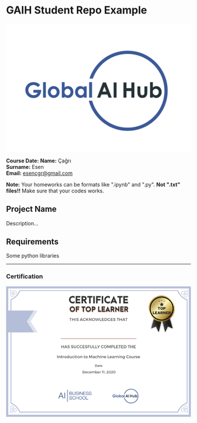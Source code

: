 # GAIH Student Repo Example
![](img/logo.png)

**Course Date:**
**Name:** Çağrı  
**Surname:** Esen  
**Email:** esencgr@gmail.com 

**Note:** Your homeworks can be formats like ".ipynb" and ".py". **Not ".txt" files!!** Make sure that your codes works.  

## Project Name
Description...

## Requirements
Some python libraries

---

### Certification
![](img/certificate_ex.png)

